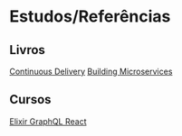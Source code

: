 # Estudos/Referências

## Livros
[Continuous Delivery](https://www.amazon.com.br/Continuous-Delivery-Deployment-Automation-Addison-Wesley-ebook/dp/B003YMNVC0)
[Building Microservices](https://www.amazon.com.br/Building-Microservices-Sam-Newman/dp/1491950358)

## Cursos
[Elixir GraphQL React](https://pragmaticstudio.com/courses/unpacked-full-stack-graphql-with-absinthe-phoenix-react)
